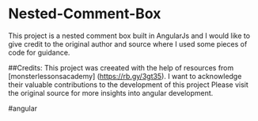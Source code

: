 # Nested-Comment-Box
This project is a nested comment box built in AngularJs and I would like to give credit to the original author and source where I used some pieces of code for guidance.

##Credits:
This project was creeated with the help of resources from [monsterlessonsacademy] (https://rb.gy/3gt35). I want to acknowledge their valuable contributions to the development of this project
Please visit the original source for more insights into angular development.

#angular
